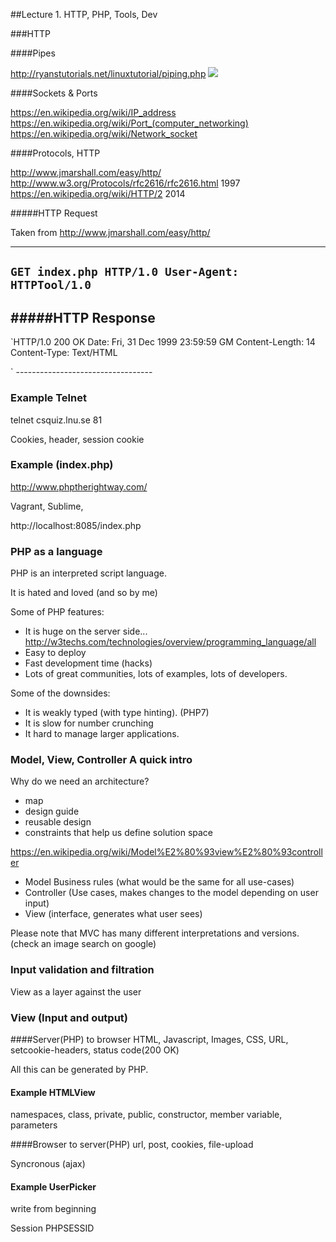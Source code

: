 ##Lecture 1. HTTP, PHP, Tools, Dev

###HTTP

####Pipes

http://ryanstutorials.net/linuxtutorial/piping.php
![](http://www.consumerwatchdog.org/sites/default/files/images/keystonepipeline.jpg)

####Sockets & Ports

https://en.wikipedia.org/wiki/IP_address
https://en.wikipedia.org/wiki/Port_(computer_networking)
https://en.wikipedia.org/wiki/Network_socket

####Protocols, HTTP

http://www.jmarshall.com/easy/http/
http://www.w3.org/Protocols/rfc2616/rfc2616.html 1997
https://en.wikipedia.org/wiki/HTTP/2 2014


#####HTTP Request

Taken from http://www.jmarshall.com/easy/http/

----------------------------------
`GET index.php HTTP/1.0
User-Agent: HTTPTool/1.0
`
----------------------------------

#####HTTP Response
----------------------------------
`HTTP/1.0 200 OK
Date: Fri, 31 Dec 1999 23:59:59 GM
Content-Length: 14
Content-Type: Text/HTML

<html></html>`
----------------------------------

### Example Telnet

telnet csquiz.lnu.se 81

Cookies, header, session cookie

### Example (index.php)

http://www.phptherightway.com/

Vagrant, Sublime, 


http://localhost:8085/index.php

### PHP as a language

PHP is an interpreted script language.

It is hated and loved (and so by me)


Some of PHP features:
 * It is huge on the server side... http://w3techs.com/technologies/overview/programming_language/all
 * Easy to deploy
 * Fast development time (hacks)
 * Lots of great communities, lots of examples, lots of developers.

Some of the downsides:
 * It is weakly typed (with type hinting). (PHP7)
 * It is slow for number crunching
 * It hard to manage larger applications.

### Model, View, Controller A quick intro

Why do we need an architecture?
 * map
 * design guide
 * reusable design
 * constraints that help us define solution space


https://en.wikipedia.org/wiki/Model%E2%80%93view%E2%80%93controller

 * Model Business rules (what would be the same for all use-cases)
 * Controller (Use cases, makes changes to the model depending on user input)
 * View (interface, generates what user sees)

Please note that MVC has many different interpretations and versions.
(check an image search on google)

### Input validation and filtration
View as a layer against the user


### View (Input and output)

####Server(PHP) to browser
HTML, Javascript, Images, CSS, URL, setcookie-headers, status code(200 OK)

All this can be generated by PHP.

#### Example HTMLView

namespaces, class, private, public, constructor, member variable, parameters

####Browser to server(PHP)
url, post, cookies, file-upload

Syncronous
(ajax)

#### Example UserPicker

write from beginning





Session PHPSESSID